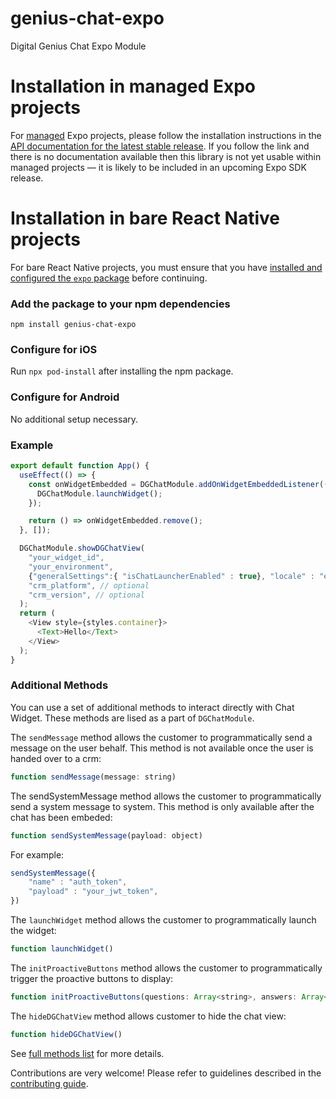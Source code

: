# genius-chat-expo

Digital Genius Chat Expo Module

# Installation in managed Expo projects

For [managed](https://docs.expo.dev/archive/managed-vs-bare/) Expo projects, please follow the installation instructions in the [API documentation for the latest stable release](#api-documentation). If you follow the link and there is no documentation available then this library is not yet usable within managed projects &mdash; it is likely to be included in an upcoming Expo SDK release.

# Installation in bare React Native projects

For bare React Native projects, you must ensure that you have [installed and configured the `expo` package](https://docs.expo.dev/bare/installing-expo-modules/) before continuing.

### Add the package to your npm dependencies

```
npm install genius-chat-expo
```

### Configure for iOS

Run `npx pod-install` after installing the npm package.


### Configure for Android


No additional setup necessary.

### Example

```JavaScript
export default function App() {
  useEffect(() => {
    const onWidgetEmbedded = DGChatModule.addOnWidgetEmbeddedListener(()=>{
      DGChatModule.launchWidget();
    });

    return () => onWidgetEmbedded.remove();
  }, []);

  DGChatModule.showDGChatView(
    "your_widget_id",
    "your_environment",
    {"generalSettings":{ "isChatLauncherEnabled" : true}, "locale" : "en-US"}, // optional custom configs
    "crm_platform", // optional
    "crm_version", // optional
  );
  return (
    <View style={styles.container}>
      <Text>Hello</Text>
    </View>
  );
}
```

### Additional Methods

You can use a set of additional methods to interact directly with Chat Widget. These methods are lised as a part of ``DGChatModule``.

The `sendMessage` method allows the customer to programmatically send a message on the user behalf. This method is not available once the user is handed over to a crm:

```JavaScript
function sendMessage(message: string)
```

The sendSystemMessage method allows the customer to programmatically send a system message to system. This method is only available after the chat has been embeded:

```JavaScript
function sendSystemMessage(payload: object)
```
For example:
```JavaScript
sendSystemMessage({
    "name" : "auth_token",
    "payload" : "your_jwt_token",
})
```
The `launchWidget` method allows the customer to programmatically launch the widget:

```JavaScript
function launchWidget()
```

The `initProactiveButtons` method allows the customer to programmatically trigger the proactive buttons to display:

```JavaScript
function initProactiveButtons(questions: Array<string>, answers: Array<string>)
```

The `hideDGChatView` method allows customer to hide the chat view:

```JavaScript
function hideDGChatView()
```

See [full methods list](https://docs.digitalgenius.com/docs/methods) for more details.



Contributions are very welcome! Please refer to guidelines described in the [contributing guide]( https://github.com/expo/expo#contributing).
